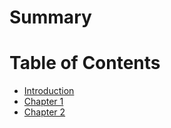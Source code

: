# Summary

# Table of Contents
- [Introduction](README.md)
- [Chapter 1](_draft/chapter01.md)
- [Chapter 2](_draft/chapter02.md)

